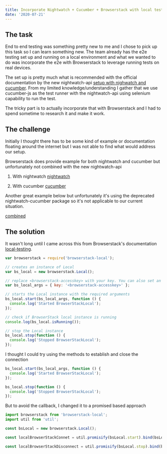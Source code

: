 ```yaml
---
title: Incorporate Nightwatch + Cucumber + Browserstack with local testing
date: '2020-07-21'
---
```


## The task

End to end testing was something pretty new to me and I chose to pick up this task so I can learn something new. The team already has the e2e testing set up and running on a local environment and what we wanted to do was incorporate the e2e with Browserstack to leverage running tests on real devices.

The set up is pretty much what is recommended with the official documentation by the new nightwatch-api [setup with nighwatch and cucumber](https://nightwatch-api.netlify.app/cucumber/). From my limited knowledge/understanding I gather that we use cucumber-js as the test runner with the nightwatch-api using selenium capability to run the test.

The tricky part is to actually incorporate that with Browserstack and I had to spend sometime to research it and make it work.

## The challenge

Initially I thought there has to be some kind of example or documentation floating around the internet but I was not able to find what would address our setup.

Browserstack does provide example for both nightwatch and cucumber but unfortunately not combined with the new nightwatch-api

1. With nightwatch [nightwatch](https://www.browserstack.com/docs/automate/selenium/getting-started/nodejs/nightwatch)

2. With cucumber [cucumber](https://www.browserstack.com/docs/automate/selenium/getting-started/nodejs/cucumber)

Another great example below but unfortunately it's using the deprecated nightwatch-cucumber package so it's not applicable to our current situation.

[combined](https://markus.oberlehner.net/blog/acceptance-testing-with-nightwatch-and-cucumber-browserstack/)

## The solution

It wasn't long until I came across this from Browserstack's documentation [local-testing](https://www.browserstack.com/local-testing/automate#local-testing-with-automate).

```javascript
var browserstack = require('browserstack-local');

// creates an instance of Local
var bs_local = new browserstack.Local();

// replace <browserstack-accesskey> with your key. You can also set an environment variable - "BROWSERSTACK_ACCESS_KEY".
var bs_local_args = { key: '<browserstack-accesskey>' };

// starts the Local instance with the required arguments
bs_local.start(bs_local_args, function () {
  console.log('Started BrowserStackLocal');
});

// check if BrowserStack local instance is running
console.log(bs_local.isRunning());

// stop the Local instance
bs_local.stop(function () {
  console.log('Stopped BrowserStackLocal');
});
```

I thought I could try using the methods to establish and close the connection

```javascript
bs_local.start(bs_local_args, function () {
  console.log('Started BrowserStackLocal');
});
```

```javascript
bs_local.stop(function () {
  console.log('Stopped BrowserStackLocal');
});
```

But to avoid the callback, I changed it to a promised based approach

```javascript
import browserstack from 'browserstack-local';
import util from 'util';

const bsLocal = new browserstack.Local();

const localBrowserStackConnet = util.promisify(bsLocal.start).bind(bsLocal);

const localBrowserStackDisconnect = util.promisify(bsLocal.stop).bind(bsLocal);
```
